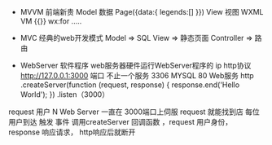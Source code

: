 - MVVM 前端新贵
Model 数据  Page({data:{
    legends:[]
}})
View 视图
WXML
VM {{}}  wx:for .....

- MVC 经典的web开发模式
Model  => SQL
View   => 静态页面
Controller => 路由

- WebServer 软件程序
web服务器硬件运行WebServer程序的 ip http协议
http://127.0.0.1:3000
端口 不止一个服务
3306 MYSQL 
80 Web服务
http
    .createServer(function (request, response) {
        response.end('Hello World');
    })
    .listen（3000）

request 用户 N Web Server 一直在 3000端口上伺服
request 就能找到店 每位用户到达 触发 事件 调用createServer 回调函数 ，request 用户身份， response 响应请求， http响应后就断开


